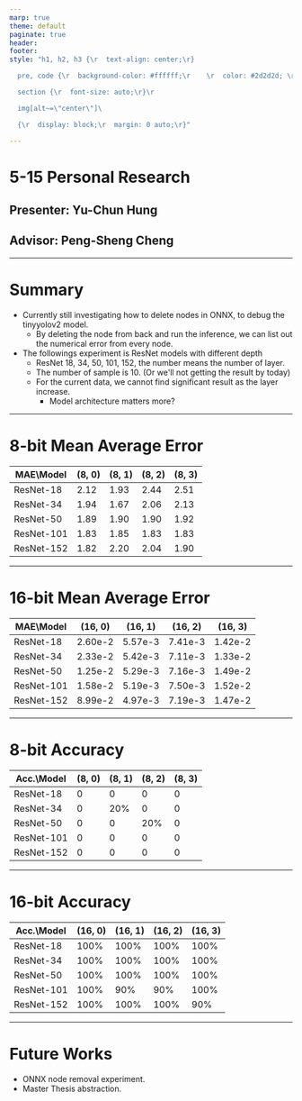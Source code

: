 ```yaml
---
marp: true
theme: default
paginate: true
header: 
footer: 
style: "h1, h2, h3 {\r  text-align: center;\r}

  pre, code {\r  background-color: #ffffff;\r    \r  color: #2d2d2d; \r  \r  font-size: auto;\r }\r

  section {\r  font-size: auto;\r}\r

  img[alt~=\"center\"]\ 

  {\r  display: block;\r  margin: 0 auto;\r}"

---
```


# 5-15 Personal Research
## Presenter: Yu-Chun Hung
## Advisor: Peng-Sheng Cheng

---

# Summary

- Currently still investigating how to delete nodes in ONNX, to debug the tinyyolov2 model.
	- By deleting the node from back and run the inference, we can list out the numerical error from every node.
- The followings experiment is ResNet models with different depth
	- ResNet 18, 34, 50, 101, 152, the number means the number of layer.
	- The number of sample is 10. (Or we'll not getting the result by today)
	- For the current data, we cannot find significant result as the layer increase.
		- Model architecture matters more?

---

# 8-bit Mean Average Error

| MAE\Model  | (8, 0) | (8, 1) | (8, 2) | (8, 3) |
| ---------- | ------ | ------ | ------ | ------ |
| ResNet-18  | 2.12   | 1.93   | 2.44   | 2.51   |
| ResNet-34  | 1.94   | 1.67   | 2.06   | 2.13   |
| ResNet-50  | 1.89   | 1.90   | 1.90   | 1.92   |
| ResNet-101 | 1.83   | 1.85   | 1.83   | 1.83   |
| ResNet-152 | 1.82   | 2.20   | 2.04   | 1.90   |

---
# 16-bit Mean Average Error

| MAE\Model  | (16, 0) | (16, 1) | (16, 2) | (16, 3) |
| ---------- | ------- | ------- | ------- | ------- |
| ResNet-18  | 2.60e-2 | 5.57e-3 | 7.41e-3 | 1.42e-2 |
| ResNet-34  | 2.33e-2 | 5.42e-3 | 7.11e-3 | 1.33e-2 |
| ResNet-50  | 1.25e-2 | 5.29e-3 | 7.16e-3 | 1.49e-2 |
| ResNet-101 | 1.58e-2 | 5.19e-3 | 7.50e-3 | 1.52e-2 |
| ResNet-152 | 8.99e-2 | 4.97e-3 | 7.19e-3 | 1.47e-2 |

---

# 8-bit Accuracy

| Acc.\Model | (8, 0) | (8, 1) | (8, 2) | (8, 3) |
| ---------- | ------ | ------ | ------ | ------ |
| ResNet-18  | 0      | 0      | 0      | 0      |
| ResNet-34  | 0      | 20%    | 0      | 0      |
| ResNet-50  | 0      | 0      | 20%    | 0      |
| ResNet-101 | 0      | 0      | 0      | 0      |
| ResNet-152 | 0      | 0      | 0      | 0      |

---
# 16-bit Accuracy

| Acc.\Model | (16, 0) | (16, 1) | (16, 2) | (16, 3) |
| ---------- | ------- | ------- | ------- | ------- |
| ResNet-18  | 100%    | 100%    | 100%    | 100%    |
| ResNet-34  | 100%    | 100%    | 100%    | 100%    |
| ResNet-50  | 100%    | 100%    | 100%    | 100%    |
| ResNet-101 | 100%    | 90%     | 90%     | 100%    |
| ResNet-152 | 100%    | 100%    | 100%    | 90%     |

---
# Future Works

- ONNX node removal experiment.
- Master Thesis abstraction.